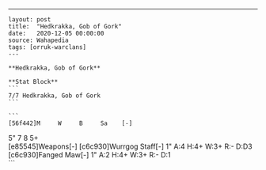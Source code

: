 ---
    layout: post
    title:  "Hedkrakka, Gob of Gork"
    date:   2020-12-05 00:00:00
    source: Wahapedia
    tags: [orruk-warclans]
    ---
    
    **Hedkrakka, Gob of Gork**
    
    **Stat Block**
    ```
    7/7 Hedkrakka, Gob of Gork
    ```
    
    ```
    [56f442]M     W     B     Sa    [-]
5"    7     8     5+    
[e85545]Weapons[-]
[c6c930]Wurrgog Staff[-]
1"     A:4    H:4+   W:3+   R:-    D:D3  
[c6c930]Fanged Maw[-]
1"     A:2    H:4+   W:3+   R:-    D:1   
    ```
    
    
    